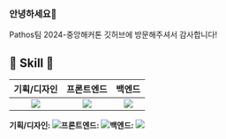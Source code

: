 ### 안녕하세요👋
Pathos팀 2024-중앙해커톤 깃허브에 방문해주셔서 감사합니다!

<h2>🔨 Skill 🔨</h2>

  |기획/디자인|프론트엔드|백엔드|
  |:-------------:|:-------------:|:-------------:|
  |<img src="https://img.shields.io/badge/Figma-F24E1E?style=for-the-badge&logo=Figma&logoColor=white">|<img src="https://img.shields.io/badge/React-61DAFB?style=for-the-badge&logo=React&logoColor=white">|<img src="https://img.shields.io/badge/Django-092E20?style=for-the-badge&logo=Django&logoColor=white">|
  
<div style="display:flex; flex-direction:row;">
<b>기획/디자인:  <img src="https://img.shields.io/badge/Figma-F24E1E?style=for-the-badge&logo=Figma&logoColor=white"></b><br>
<b>프론트엔드:  <img src="https://img.shields.io/badge/React-61DAFB?style=for-the-badge&logo=React&logoColor=white"></b><br>
<b>백엔드:  <img src="https://img.shields.io/badge/Django-092E20?style=for-the-badge&logo=Django&logoColor=white"></b> 
</div>
<!--

**Here are some ideas to get you started:**

🙋‍♀️ A short introduction - what is your organization all about?
🌈 Contribution guidelines - how can the community get involved?
👩‍💻 Useful resources - where can the community find your docs? Is there anything else the community should know?
🍿 Fun facts - what does your team eat for breakfast?
🧙 Remember, you can do mighty things with the power of [Markdown](https://docs.github.com/github/writing-on-github/getting-started-with-writing-and-formatting-on-github/basic-writing-and-formatting-syntax)
-->
